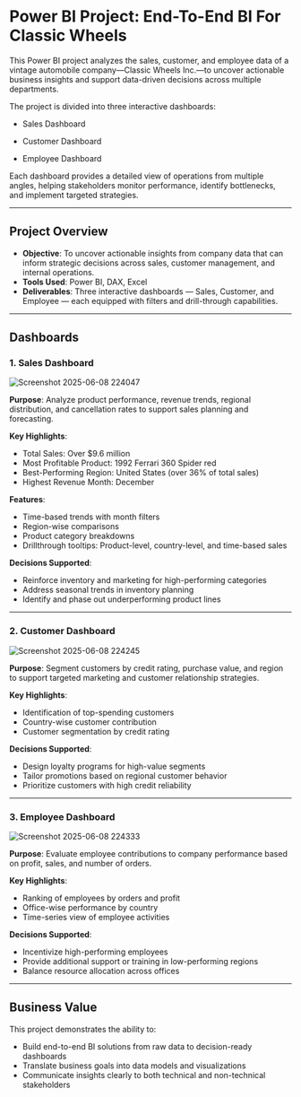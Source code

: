 # Power BI Project: End-To-End BI For Classic Wheels

This Power BI project analyzes the sales, customer, and employee data of a vintage automobile company—Classic Wheels Inc.—to uncover actionable business insights and support data-driven decisions across multiple departments.

The project is divided into three interactive dashboards:

- Sales Dashboard

- Customer Dashboard

- Employee Dashboard

Each dashboard provides a detailed view of operations from multiple angles, helping stakeholders monitor performance, identify bottlenecks, and implement targeted strategies.

---

## Project Overview

- **Objective**: To uncover actionable insights from company data that can inform strategic decisions across sales, customer management, and internal operations.
- **Tools Used**: Power BI, DAX, Excel
- **Deliverables**: Three interactive dashboards — Sales, Customer, and Employee — each equipped with filters and drill-through capabilities.

---

## Dashboards

### 1. Sales Dashboard

![Screenshot 2025-06-08 224047](https://github.com/user-attachments/assets/59bb184f-5857-41b3-8712-1a816c1f84b9)


**Purpose**: Analyze product performance, revenue trends, regional distribution, and cancellation rates to support sales planning and forecasting.

**Key Highlights**:
- Total Sales: Over \$9.6 million
- Most Profitable Product: 1992 Ferrari 360 Spider red
- Best-Performing Region: United States (over 36% of total sales)
- Highest Revenue Month: December

**Features**:
- Time-based trends with month filters
- Region-wise comparisons
- Product category breakdowns
- Drillthrough tooltips: Product-level, country-level, and time-based sales

**Decisions Supported**:
- Reinforce inventory and marketing for high-performing categories
- Address seasonal trends in inventory planning
- Identify and phase out underperforming product lines

---

### 2. Customer Dashboard
![Screenshot 2025-06-08 224245](https://github.com/user-attachments/assets/91319425-c68d-4ed6-955f-823ff5283d5f)

**Purpose**: Segment customers by credit rating, purchase value, and region to support targeted marketing and customer relationship strategies.

**Key Highlights**:
- Identification of top-spending customers
- Country-wise customer contribution
- Customer segmentation by credit rating

**Decisions Supported**:
- Design loyalty programs for high-value segments
- Tailor promotions based on regional customer behavior
- Prioritize customers with high credit reliability

---

### 3. Employee Dashboard
![Screenshot 2025-06-08 224333](https://github.com/user-attachments/assets/559eef7c-3200-485d-9d6b-f282551f0d3f)

**Purpose**: Evaluate employee contributions to company performance based on profit, sales, and number of orders.

**Key Highlights**:
- Ranking of employees by orders and profit
- Office-wise performance by country
- Time-series view of employee activities

**Decisions Supported**:
- Incentivize high-performing employees
- Provide additional support or training in low-performing regions
- Balance resource allocation across offices

---

## Business Value

This project demonstrates the ability to:
- Build end-to-end BI solutions from raw data to decision-ready dashboards
- Translate business goals into data models and visualizations
- Communicate insights clearly to both technical and non-technical stakeholders

